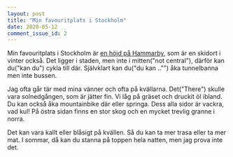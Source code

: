 ```yaml
---
layout: post
title: "Min favouritplats i Stockholm"
date: 2020-05-12
comment_issue_id: 2
---
```


Min favouritplats i Stockholm är [en höjd på Hammarby][link of map], som är en skidort i vinter också. Det ligger i staden, men inte i mitten("not central"), därför kan du("kan du") cykla till där. Självklart kan du("du kan .."") åka tunnelbanna men inte bussen.

Jag ofta går tär med mina vänner och ofta på kvällarna. Det("There") skulle vara solnedgången, som är jätter fin. Vi låg på gräset och druckit öl ibland. Du kan också åka mountainbike där eller springa. Dess alla sidor är vackra, vad kul! På östra sidan finns en stor skog och en mycket trevlig granne i norra. 

Det kan vara kallt eller blåsigt på kvällen. Så du kan ta mer trasa eller ta mer mat. I sommar, då kan du stanna på toppen hela natten, men jag prova inte det.

<!-- ![view on top][link of map] -->

[link of map]: https://www.google.com/maps/place/SkiStar+Hammarbybacken/@59.301306,18.1095068,3a,90y,22.75h,92.47t/data=!3m8!1e1!3m6!1sAF1QipNitaWOZtXMpUVw-WmFWjfUfxor_266lNXyOZ1H!2e10!3e11!6shttps:%2F%2Flh5.googleusercontent.com%2Fp%2FAF1QipNitaWOZtXMpUVw-WmFWjfUfxor_266lNXyOZ1H%3Dw203-h100-k-no-pi-10-ya59.800014-ro-0-fo100!7i5360!8i2680!4m15!1m7!3m6!1s0x465f783f93d92587:0xb00fef317088583!2s121+50+Johanneshov!3b1!8m2!3d59.2979718!4d18.1164323!3m6!1s0x465f7816a1b76533:0xe40ce3c62d1acace!8m2!3d59.301238!4d18.1092601!14m1!1BCgIgARICCAI
